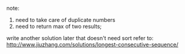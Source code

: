note:
1. need to take care of duplicate numbers
2. need to return max of two results;

write another solution later that doesn't need sort
refer to: http://www.jiuzhang.com/solutions/longest-consecutive-sequence/
